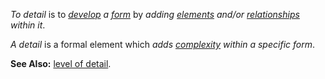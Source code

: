 *To detail* is to *[develop](https://github.com/gcassel/Modular-Organization-Terminology/blob/master/terms/develop.md) a [form](https://github.com/gcassel/Modular-Organization-Terminology/blob/master/terms/form.md)* by *adding [elements](https://github.com/gcassel/Modular-Organization-Terminology/blob/master/terms/element.md) and/or [relationships](https://github.com/gcassel/Modular-Organization-Terminology/blob/master/terms/relationship.md) within it*.

*A detail* is a formal element which *adds [complexity](https://github.com/gcassel/Modular-Organization-Terminology/blob/master/terms/complex.md) within a specific form*. 

**See Also:** [level of detail](https://github.com/gcassel/Modular-Organization-Terminology/blob/master/compound-terms/level-of-detail.md).
